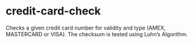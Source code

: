 # credit-card-check
Checks a given credit card number for validity and type (AMEX, MASTERCARD or VISA). The checksum is tested using Luhn’s Algorithm.
